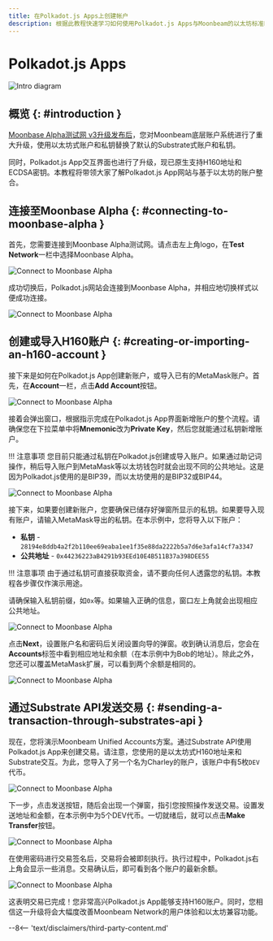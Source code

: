 ```yaml
---
title: 在Polkadot.js Apps上创建帐户
description: 根据此教程快速学习如何使用Polkadot.js Apps与Moonbeam的以太坊标准H160地址进行交互和发送交易。
---
```


# Polkadot.js Apps

![Intro diagram](/images/tokens/connect/polkadotjs/polkadotjs-banner.png)

## 概览 {: #introduction } 

[Moonbase Alpha测试网 v3升级发布后](https://moonbeam.network/announcements/moonbeam-network-upgrades-account-structure-to-match-ethereum/)，您对Moonbeam底层账户系统进行了重大升级，使用以太坊式账户和私钥替换了默认的Substrate式账户和私钥。

同时，Polkadot.js App交互界面也进行了升级，现已原生支持H160地址和ECDSA密钥。本教程将带领大家了解Polkadot.js App网站与基于以太坊的账户整合。

## 连接至Moonbase Alpha {: #connecting-to-moonbase-alpha } 

首先，您需要连接到Moonbase Alpha测试网。请点击左上角logo，在**Test Network**一栏中选择Moonbase Alpha。

![Connect to Moonbase Alpha](/images/tokens/connect/polkadotjs/polkadotjs-app-1.png)

成功切换后，Polkadot.js网站会连接到Moonbase Alpha，并相应地切换样式以便成功连接。

![Connect to Moonbase Alpha](/images/tokens/connect/polkadotjs/polkadotjs-app-2.png)

## 创建或导入H160账户 {: #creating-or-importing-an-h160-account } 

接下来是如何在Polkadot.js App创建新账户，或导入已有的MetaMask账户。首先，在**Account**一栏，点击**Add Account**按钮。

![Connect to Moonbase Alpha](/images/tokens/connect/polkadotjs/polkadotjs-app-3.png)

接着会弹出窗口，根据指示完成在Polkadot.js App界面新增账户的整个流程。请确保您在下拉菜单中将**Mnemonic**改为**Private Key**，然后您就能通过私钥新增账户。

!!! 注意事项
    您目前只能通过私钥在Polkadot.js创建或导入账户。如果通过助记词操作，稍后导入账户到MetaMask等以太坊钱包时就会出现不同的公共地址。这是因为Polkadot.js使用的是BIP39，而以太坊使用的是BIP32或BIP44。

![Connect to Moonbase Alpha](/images/tokens/connect/polkadotjs/polkadotjs-app-4.png)

接下来，如果要创建新账户，您要确保已储存好弹窗所显示的私钥。如果要导入现有账户，请输入MetaMask导出的私钥。在本示例中，您将导入以下账户：

- **私钥** - `28194e8ddb4a2f2b110ee69eaba1ee1f35e88da2222b5a7d6e3afa14cf7a3347`
- **公共地址** - `0x44236223aB4291b93EEd10E4B511B37a398DEE55` 

!!! 注意事项 
    由于通过私钥可直接获取资金，请不要向任何人透露您的私钥。本教程各步骤仅作演示用途。
    
请确保输入私钥前缀，如`0x`等。如果输入正确的信息，窗口左上角就会出现相应公共地址。

![Connect to Moonbase Alpha](/images/tokens/connect/polkadotjs/polkadotjs-app-5.png)

点击**Next**，设置账户名和密码后关闭设置向导的弹窗。收到确认消息后，您会在**Accounts**标签中看到相应地址和余额（在本示例中为Bob的地址）。除此之外，您还可以覆盖MetaMask扩展，可以看到两个余额是相同的。

![Connect to Moonbase Alpha](/images/tokens/connect/polkadotjs/polkadotjs-app-6.png)

## 通过Substrate API发送交易 {: #sending-a-transaction-through-substrates-api } 

现在，您将演示Moonbeam Unified Accounts方案。通过Substrate API使用Polkadot.js App来创建交易。请注意，您使用的是以太坊式H160地址来和Substrate交互。为此，您导入了另一个名为Charley的账户，该账户中有5枚`DEV`代币。

![Connect to Moonbase Alpha](/images/tokens/connect/polkadotjs/polkadotjs-app-7.png)

下一步，点击发送按钮，随后会出现一个弹窗，指引您按照操作发送交易。设置发送地址和金额，在本示例中为5个DEV代币。一切就绪后，就可以点击**Make Transfer**按钮。

![Connect to Moonbase Alpha](/images/tokens/connect/polkadotjs/polkadotjs-app-8.png)

在使用密码进行交易签名后，交易将会被即刻执行。执行过程中，Polkadot.js右上角会显示一些消息。交易确认后，即可看到各个账户的最新余额。

![Connect to Moonbase Alpha](/images/tokens/connect/polkadotjs/polkadotjs-app-8.png)

这表明交易已完成！您非常高兴Polkadot.js App能够支持H160账户。同时，您相信这一升级将会大幅度改善Moonbeam Network的用户体验和以太坊兼容功能。

--8<-- 'text/disclaimers/third-party-content.md'